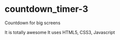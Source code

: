 # countdown_timer-3
Countdown for big screens

It is totally awesome
It uses HTML5, CSS3, Javascript
